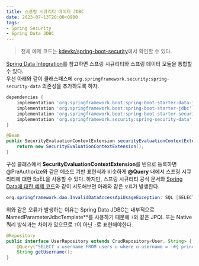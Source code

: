 ```yaml
---
title: 스프링 시큐리티 데이터 JDBC
date: 2023-07-13T20:00+0900
tags:
- Spring Security
- Spring Data JDBC
---
```


> 전체 예제 코드는 [kdevkr/spring-boot-security](https://github.com/kdevkr/spring-boot-security/)에서 확인할 수 있다.

[Spring Data Integration](https://docs.spring.io/spring-security/reference/servlet/integrations/data.html)를 참고하면 스프링 시큐리티와 스프링 데이터 모듈을 통합할 수 있다.   
우선 아래와 같이 클래스패스에 `org.springframework.security:spring-security-data` 의존성을 추가하도록 하자.

```groovy build.gradle
dependencies {
    implementation 'org.springframework.boot:spring-boot-starter-data-jdbc'
    implementation 'org.springframework.boot:spring-boot-starter-jdbc'
    implementation 'org.springframework.boot:spring-boot-starter-security'
    implementation 'org.springframework.security:spring-security-data'
}
```
```java
@Bean
public SecurityEvaluationContextExtension securityEvaluationContextExtension() {
	return new SecurityEvaluationContextExtension();
}
```

구성 클래스에서 **SecurityEvaluationContextExtension**를 빈으로 등록하면 @PreAuthorize와 같은 메소드 기반 표현식과 비슷하게 **@Query** 내에서 스프링 시큐리티에 대한 SpEL을 사용할 수 있다. 하지만, 스프링 시큐리티 공식 문서와 [Spring Data에 대한 예제 코드](https://github.com/spring-projects/spring-security-samples/tree/main/servlet/java-configuration/data)와 같이 시도해보면 아래와 같은 `오류`가 발생한다.

```java
org.springframework.dao.InvalidDataAccessApiUsageException: SQL [SELECT u.username FROM users u where u.username = ?__$synthetic$__1]: given 1 parameters but expected 0
```

위와 같은 오류가 발생하는 이유는 Spring Data JDBC는 내부적으로 **N**amedParameterJdbcTemplate**를 사용하기 때문에 `?`와 같은 JPQL 또는 Native 쿼리 방식과는 차이가 있으므로 `?`이 아닌 `:`로 표현해야한다.

```java
@Repository
public interface UserRepository extends CrudRepository<User, String> {
    @Query("SELECT u.username FROM users u where u.username = :#{ principal?.username }")
    String getUsername();
}
```

